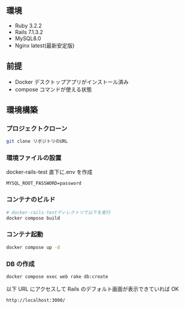 ## 環境

- Ruby 3.2.2
- Rails 7.1.3.2
- MySQL8.0
- Nginx latest(最新安定版)

## 前提

- Docker デスクトップアプリがインストール済み
- compose コマンドが使える状態

## 環境構築

### プロジェクトクローン

```bash
git clone リボジトリのURL
```

### 環境ファイルの設置

docker-rails-test 直下に.env を作成</br>

```
MYSQL_ROOT_PASSWORD=password
```

### コンテナのビルド

```bash
# docker-rails-testディレクトリで以下を実行
docker compose build
```

### コンテナ起動

```bash
docker compose up -d
```

### DB の作成

```bash
docker compose exec web rake db:create
```

以下 URL にアクセスして Rails のデフォルト画面が表示できていれば OK</br>

```
http://localhost:3000/
```
